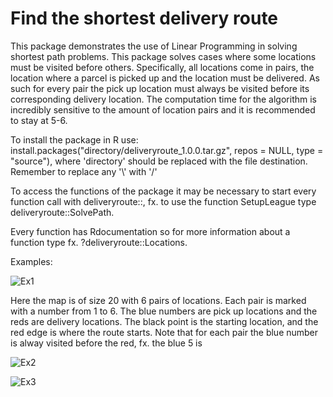 # Find the shortest delivery route

This package demonstrates the use of Linear Programming in solving shortest path problems. This package solves cases where some locations must be visited before others. Specifically, all locations come in pairs,
the location where a parcel is picked up and the location must be delivered. As such for every pair the pick up location must always be visited before its corresponding delivery location.
The computation time for the algorithm is incredibly sensitive to the amount of location pairs and it is recommended to stay at 5-6.


To install the package in R use: install.packages("directory/deliveryroute_1.0.0.tar.gz",  repos = NULL,  type = "source"), where 'directory' should be replaced with the file destination. Remember to replace any '\\' with '/'


To access the functions of the package it may be necessary to start every function call with deliveryroute::,  fx. to use the function SetupLeague type deliveryroute::SolvePath.


Every function has Rdocumentation so for more information about a function type fx. ?deliveryroute::Locations. 




Examples:


![Ex1](https://github.com/NickKruse18/Delivery-Routing/assets/97922500/234d094c-a0ad-4708-b6d7-4c50ff0189c0)

Here the map is of size 20 with 6 pairs of locations. Each pair is marked with a number from 1 to 6. The blue numbers are pick up locations and the reds are delivery locations. The black point is the starting location, and the red edge is where the route starts. Note that for each pair the blue number is alway visited before the red, fx. the blue 5 is 


![Ex2](https://github.com/NickKruse18/Delivery-Routing/assets/97922500/cf59a92e-d19b-40a3-9835-326ea6e3f338)

![Ex3](https://github.com/NickKruse18/Delivery-Routing/assets/97922500/045f7d61-28b5-449f-b2ed-bdab69a2c188)
